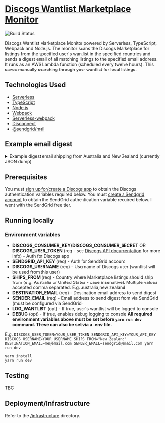# [Discogs Wantlist Marketplace Monitor](https://603.nz)

![Build Status](https://codebuild.ap-southeast-2.amazonaws.com/badges?uuid=eyJlbmNyeXB0ZWREYXRhIjoiUDhXeDRQQlY5UXRDRDY1RHVDSm5sK1d6TEp0UDR0QTl3QXE4V0NoZkZKZFZ6SVp3WUJBSFVtdW9iMm5CQlVzbVl5b2hHZi8zUEptZGMzdmo3b0JOcHlZPSIsIml2UGFyYW1ldGVyU3BlYyI6Inh5aTgyT0NBa2VnVmxtVFkiLCJtYXRlcmlhbFNldFNlcmlhbCI6MX0%3D&branch=master)

Discogs Wantlist Marketplace Monitor powered by Serverless, TypeScript, Webpack and Node.js. The monitor scans the Discogs Marketplace for listings from the specified user's wantlist in the specified countries and sends a digest email of all matching listings to the specified email address. It runs as an AWS Lambda function (scheduled every twelve hours). This saves manually searching through your wantlist for local listings.

## Technologies Used

- [Serverless](https://github.com/serverless/serverless)
- [TypeScript](https://github.com/microsoft/typescript)
- [Node.js](https://github.com/nodejs/node)
- [Webpack](https://github.com/webpack/webpack)
- [Serverless-webpack](https://github.com/elastic-coders/serverless-webpack)
- [Disconnect](https://github.com/bartve/disconnect)
- [@sendgrid/mail](https://github.com/sendgrid/sendgrid-nodejs/tree/main/packages/mail)

## Example email digest

<details>
  <summary>
    Example digest email shipping from Australia and New Zealand (currently JSON dump)
  </summary>

```
[
  {
    "artist": "Blakroc",
    "title": "Blakroc",
    "price": "A$649.99",
    "shippingPrice": "TBC",
    "uri": "https://u35859020.ct.sendgrid.net/ls/click?upn=u001.lvL4tmoKtmcA3LJ3Cg74yZWpvIK9lCtG2FzwPM-2BF-2FW9gN8-2B5jB5gVtnTIZormXxBzn6ZIJfiHvf0SpqcoRd4ww-3D-3Difwg_eOMbwaONHyCvJAMzKRRFMhlXGhtFqZmHO01LCioUu8blGwzule0NbLZGXuu4r-2FgEynwO6wb4WwHWkUoitt1szutnb8omBzLuYFKS-2Fs-2Fcm5oydfpJr6Y7BGD8cYWlHviBBuEf1dolsTZOboHVoy9HI0cZgxNkZEbCIS4-2FlW8t-2FDWg72Hr0wcLgEEg8v9toeNsfUSulg1onleyaKzN2y-2BTfQ-3D-3D
    "condition": "Mint (M)",
    "sleeveCondition": "Mint (M)",
    "comments": "Factory Sealed. Australian seller. Indie Record Store",
    "posted": "2023-06-25T20:16:11-07:00",
    "description": "Blakroc - Blakroc (LP, Album + CD, Album)",
    "format": "LP, Album + CD, Album",
    "year": 2009,
    "shipsFrom": "Australia"
  },
  {
    "artist": "Black Milk",
    "title": "If There's A Hell Below",
    "price": "A$200.00",
    "shippingPrice": "80 AUD",
    "uri": "https://u35859020.ct.sendgrid.net/ls/click?upn=u001.lvL4tmoKtmcA3LJ3Cg74yZWpvIK9lCtG2FzwPM-2BF-2FW-2FxnMPsxpSKeCZFDcJ-2BomHe7t3lwhdZZx5O2XPiKn-2BaVw-3D-3DlBej_eOMbwaONHyCvJAMzKRRFMhlXGhtFqZmHO01LCioUu8blGwzule0NbLZGXuu4r-2FgEp406EX-2F1jgXmbI1l4ePHWHu1W1MNwyiF7iuxrg2Hjk5xJRS3WbuXDm9Kcp4MVzaPwkroC8Cp9oYSy6SAA-2FWHhV-2BPQTro9w-2BiNS4-2BsCzKjycokzzN7l0SAyi9Y1L-2BNNInxXDdiAzOFP0AUjr6-2BmylMw-3D-3D
    "condition": "Near Mint (NM or M-)",
    "sleeveCondition": "Very Good Plus (VG+)",
    "comments": "SIGNED BY BLACK MILK on red sleeve. Sleeve is very close to NM but has a squashed corner. Vinyl unplayed.",
    "posted": "2022-08-05T14:52:25-07:00",
    "description": "Black Milk - If There's A Hell Below (2xLP, Album)",
    "format": "2xLP, Album",
    "year": 2014,
    "shipsFrom": "Australia"
  },
  {
    "artist": "Ólafur Arnalds & Nils Frahm",
    "title": "Loon",
    "price": "A$39.00",
    "shippingPrice": "45 AUD",
    "uri": "https://u35859020.ct.sendgrid.net/ls/click?upn=u001.lvL4tmoKtmcA3LJ3Cg74yZWpvIK9lCtG2FzwPM-2BF-2FW-2F5JXMLZKto6fmbICxfExF9yt47oNKDU1XCwT1q2bshkA-3D-3DnA_k_eOMbwaONHyCvJAMzKRRFMhlXGhtFqZmHO01LCioUu8blGwzule0NbLZGXuu4r-2FgEc0exYICTphZMkKaJlgfh720n-2FfXI8PguzeOgz38fgcNSJHFifwzN9Cd-2BP-2ByJFjnuUMmOWzTkT6rE6OOwhkNnPqHiOw3Z6v4ZzigXpMYKeiwCVmNXINVpAUiCqnEU-2FEKR1xkY-2B80HaS3plaFO-2BlV-2BwA-3D-3D
    "condition": "Mint (M)",
    "sleeveCondition": "Mint (M)",
    "comments": "New, Factory Sealed! ----- contact for full stocklist and deals ---- Free Pickup in Brisbane",
    "posted": "2024-03-31T18:31:02-07:00",
    "description": "Ólafur Arnalds & Nils Frahm - Loon (12\", EP)",
    "format": "12\", EP",
    "year": 2015,
    "shipsFrom": "Australia"
  },
  {
    "artist": "Curren$y, Freddie Gibbs, Alchemist",
    "title": "Fetti ",
    "price": "NZ$450.00",
    "shippingPrice": "TBC",
    "uri": "https://u35859020.ct.sendgrid.net/ls/click?upn=u001.lvL4tmoKtmcA3LJ3Cg74yZWpvIK9lCtG2FzwPM-2BF-2FW-2F0WWoR4f38bZIqkg04OvxslLaUIVj85eWSl1uSRi1g7Q-3D-3Di9Kc_eOMbwaONHyCvJAMzKRRFMhlXGhtFqZmHO01LCioUu8blGwzule0NbLZGXuu4r-2FgEP2kiIVvWb1I0fkMlzzR7sIbkpTC5Nxfix-2FXmeONYR7ZYxR55UJdePOoToDcVUphk1lMuF3Es17UKQhVeeBoJW4sJ939WuEkjKkiygQ9hEesFscOTPmBeEtLpZsi9MAfzq85ZqALc-2FtWukwIHuIqf5w-3D-3D
    "condition": "Mint (M)",
    "sleeveCondition": "Very Good (VG)",
    "comments": "Unplayed. Creased corner (arrived like that). Signed by Freddie Gibbs!",
    "posted": "2023-10-02T17:20:51-07:00",
    "description": "Curren$y, Freddie Gibbs, Alchemist - Fetti  (LP, Album, RSD, Ltd, Yel)",
    "format": "LP, Album, RSD, Ltd, Yel",
    "year": 2019,
    "shipsFrom": "New Zealand"
  },
  {
    "artist": "Pusha T",
    "title": "King Push – Darkest Before Dawn: The Prelude",
    "price": "A$95.00",
    "shippingPrice": "40 AUD",
    "uri": "https://u35859020.ct.sendgrid.net/ls/click?upn=u001.lvL4tmoKtmcA3LJ3Cg74yZWpvIK9lCtG2FzwPM-2BF-2FW-2B16OLv1ONswP6Wod1IFGoZZy4V9u0gHwI21AgMRpL1YA-3D-3DFhs5_eOMbwaONHyCvJAMzKRRFMhlXGhtFqZmHO01LCioUu8blGwzule0NbLZGXuu4r-2FgE4jiEUKR-2FHB4K6EFgwG6fgESLQV5nZLWnHwXxPVboy1p4NBYtCZ8CxxODWxCfoCLsNeY-2F9M-2BfWgZxf3OPkDYQJGDeSW16HvEOe0u4VGosCTYXpB5ZyIh-2BIjW-2FFvDqKn9NIUATRaR1ylAxpmMP1SaqJA-3D-3D
    "condition": "Mint (M)",
    "sleeveCondition": "Mint (M)",
    "comments": "Mint and sealed",
    "posted": "2023-10-19T01:30:09-07:00",
    "description": "Pusha T - King Push – Darkest Before Dawn: The Prelude (LP, Album)",
    "format": "LP, Album",
    "year": 2016,
    "shipsFrom": "Australia"
  },
  {
    "artist": "Pusha T",
    "title": "King Push – Darkest Before Dawn: The Prelude",
    "price": "A$96.00",
    "shippingPrice": "30 AUD",
    "uri": "https://u35859020.ct.sendgrid.net/ls/click?upn=u001.lvL4tmoKtmcA3LJ3Cg74yZWpvIK9lCtG2FzwPM-2BF-2FW95fQ-2Boo347Z2Gq-2FL-2FfY7fgHNav9vkiSYCbU7FT6UT2oQ-3D-3DFgj8_eOMbwaONHyCvJAMzKRRFMhlXGhtFqZmHO01LCioUu8blGwzule0NbLZGXuu4r-2FgEkjZ4I6tbAGNHHQermbO8FYG7YuGHd5Gzm7jY49vJoZT7qYUVlRBdlSpy-2B0NnEMy8PPmY9iKMdTrXPviMpW8r1BA7JFiGVu8pV7oXCoeWlexeGScmq1ETfKfEYtFuajkjzOxdgamyYEGQJ4GRWe59zQ-3D-3D
    "condition": "Near Mint (NM or M-)",
    "sleeveCondition": "Very Good Plus (VG+)",
    "comments": "INCLUDING INSERT. www.shoesonawire.com",
    "posted": "2024-03-06T18:19:15-08:00",
    "description": "Pusha T - King Push – Darkest Before Dawn: The Prelude (LP, Album)",
    "format": "LP, Album",
    "year": 2016,
    "shipsFrom": "Australia"
  },
  {
    "artist": "Allah-Las",
    "title": "Allah-Las",
    "price": "A$110.00",
    "shippingPrice": "40 AUD",
    "uri": "https://u35859020.ct.sendgrid.net/ls/click?upn=u001.lvL4tmoKtmcA3LJ3Cg74yZWpvIK9lCtG2FzwPM-2BF-2FW-2BMYg3yHkhNtD4QsU-2FhD1DhUXVi1yxqUIjIFObcjSjVbQ-3D-3DrT9e_eOMbwaONHyCvJAMzKRRFMhlXGhtFqZmHO01LCioUu8blGwzule0NbLZGXuu4r-2FgEApduvM9ztb3SDN1a3pdf48NJ7IaWOW8LDuO6S4xVwCbbHUNiTgP0pr-2FLDi0SvU-2FFDIyYLwSstB8Z9PoYeFTnYmI7g-2FLkk1CEJW3hfkukTRcgzfN2w47-2FpDUab-2FCxJUgisj41QL2-2BmLL1GLofKqnEvQ-3D-3D
    "condition": "Very Good Plus (VG+)",
    "sleeveCondition": "Very Good Plus (VG+)",
    "comments": "Sleeve close to NM but has tiny corner dents on the right side. Vinyl in good condition, nothing of note. HD images available on request",
    "posted": "2023-12-18T20:57:26-08:00",
    "description": "Allah-Las - Allah-Las (LP, Album)",
    "format": "LP, Album",
    "year": 2012,
    "shipsFrom": "Australia"
  },
  {
    "artist": "Allah-Las",
    "title": "Allah-Las",
    "price": "A$99.00",
    "shippingPrice": "TBC",
    "uri": "https://u35859020.ct.sendgrid.net/ls/click?upn=u001.lvL4tmoKtmcA3LJ3Cg74yZWpvIK9lCtG2FzwPM-2BF-2FW-2F6npaqamQ8Z-2B97i6A1GLTUdMN2fw6wpuhUgkmQ0zhc8g-3D-3DW3v4_eOMbwaONHyCvJAMzKRRFMhlXGhtFqZmHO01LCioUu8blGwzule0NbLZGXuu4r-2FgEGtDysoZOvXxZnCbnZ11q9rO8I89fIwrKpucPv8coyW-2FLR42lR2Tyvc9jOawZO72RtJgYZv4IIxTDByEcieawVFc4RCLWv33nWh15rKf5jmQINwD-2BoZ8mwFBBqtaGUV0RCn-2BX9ukR-2Brj-2BQKRl4VcRaw-3D-3D
    "condition": "Very Good Plus (VG+)",
    "sleeveCondition": "Very Good Plus (VG+)",
    "comments": "Minor scuff on record, doesn't affect play \nCover in VG+ condition with minor creasing with age ",
    "posted": "2024-02-12T16:03:28-08:00",
    "description": "Allah-Las - Allah-Las (LP, Album)",
    "format": "LP, Album",
    "year": 2012,
    "shipsFrom": "Australia"
  },
  {
    "artist": "Fly My Pretties",
    "title": "The Studio Recordings Part 2",
    "price": "NZ$49.00",
    "shippingPrice": "70 NZD",
    "uri": "https://u35859020.ct.sendgrid.net/ls/click?upn=u001.lvL4tmoKtmcA3LJ3Cg74yZWpvIK9lCtG2FzwPM-2BF-2FW-2F-2BJahGTzDH2v-2Bm0dwk4QIek5q4hDCy8fsaXqZ8dq7AcA-3D-3DxtiU_eOMbwaONHyCvJAMzKRRFMhlXGhtFqZmHO01LCioUu8blGwzule0NbLZGXuu4r-2FgEhW22US-2FBsBzz3oBg8yXAmsnf6pxNxw95UgHB1sTdtjLSMK2PNyDLW7ghV-2FRD6KS511m-2FyTdkpyw8-2B8ztfR-2FJQzXnD2sQ30U3MHlZBYUM-2BpQyn7vjXPrjd3Xx7RIOFHRS2Yx9dgpcwf-2Blyy3qahdlJA-3D-3D
    "condition": "Mint (M)",
    "sleeveCondition": "Mint (M)",
    "comments": "Fly My Pretties ‎– The Studio Recordings Par 2",
    "posted": "2022-11-20T19:55:27-08:00",
    "description": "Fly My Pretties - The Studio Recordings Part 2 (LP, Album)",
    "format": "LP, Album",
    "year": 2020,
    "shipsFrom": "New Zealand"
  },
  {
    "artist": "Real Bad Man",
    "title": "On High Alert Volume 1",
    "price": "A$56.16",
    "shippingPrice": "26 AUD",
    "uri": "https://u35859020.ct.sendgrid.net/ls/click?upn=u001.lvL4tmoKtmcA3LJ3Cg74yZWpvIK9lCtG2FzwPM-2BF-2FW-2B7bwAsQpark6sm7uavk5UFLrFk-2FhqH18U-2BzFJpA-2FXRdw-3D-3D5rFJ_eOMbwaONHyCvJAMzKRRFMhlXGhtFqZmHO01LCioUu8blGwzule0NbLZGXuu4r-2FgEwtzGH-2BE70UCzqpL-2F2BFXvO6O1BCE5-2BU-2F6zEON-2BOhAWC-2BFfTr80CZDj6Bwp9f73lOFtAsYEaiX6HbivyzoKVd4Lt-2FaaUN3JwVmIwKfSlppwYKNNq634y8UqJ7yLLf6KnBIoC9C3rJ9gG-2BovHDXnA4Cw-3D-3D
    "condition": "Mint (M)",
    "sleeveCondition": "Mint (M)",
    "comments": "",
    "posted": "2022-10-30T05:59:14-07:00",
    "description": "Real Bad Man - On High Alert Volume 1 (12\", MiniAlbum)",
    "format": "12\", MiniAlbum",
    "year": 2020,
    "shipsFrom": "Australia"
  },
  {
    "artist": "Jay-Z",
    "title": "Kingdom Come",
    "price": "A$165.00",
    "shippingPrice": "49 AUD",
    "uri": "https://u35859020.ct.sendgrid.net/ls/click?upn=u001.lvL4tmoKtmcA3LJ3Cg74yZWpvIK9lCtG2FzwPM-2BF-2FW9ITPZONt5lGCqbPOovYQ8d5J6OndH9PO1lZ9RSsrnQBw-3D-3DW2cL_eOMbwaONHyCvJAMzKRRFMhlXGhtFqZmHO01LCioUu8blGwzule0NbLZGXuu4r-2FgEF4tzXwTMtJ0iIj6oIyw3AYk5CgTMjj6vYfg0d6D5VcdDUAc7ZSqCBZOKsVF5MbtFtvEbT3KgOa7LLsRzubj4pg8svou1v2rRECPTtplMGMVXg-2FGf-2BaVKYj0EDOoTaJqpJInxoAjI3wyAyISNhbhQAA-3D-3D
    "condition": "Near Mint (NM or M-)",
    "sleeveCondition": "Near Mint (NM or M-)",
    "comments": "OG US. SLEEVE IN SHRINK WITH HYPE STICKER. RECORDS VG++ TO NM. INCLUDING INSERT. www.shoesonawire.com",
    "posted": "2024-03-04T17:57:49-08:00",
    "description": "Jay-Z - Kingdom Come (2xLP, Album)",
    "format": "2xLP, Album",
    "year": 2006,
    "shipsFrom": "Australia"
  },
  {
    "artist": "Ghostface Killah And Adrian Younge",
    "title": "Twelve Reasons To Die ",
    "price": "NZ$48.00",
    "shippingPrice": "45 NZD",
    "uri": "https://u35859020.ct.sendgrid.net/ls/click?upn=u001.lvL4tmoKtmcA3LJ3Cg74yZWpvIK9lCtG2FzwPM-2BF-2FW81EOaKfEYbo2KieD1Z5zoG4hT07MqjsZGtThthUECBRQ-3D-3Detcr_eOMbwaONHyCvJAMzKRRFMhlXGhtFqZmHO01LCioUu8blGwzule0NbLZGXuu4r-2FgE5VWR6EQlHKqk1w-2FQhfCi6FokzR0xptj4CqeSlld3L0Yr9Vu1pmsDy-2FfQ-2Fi3J38EvhTMzvojUGjwDk-2F0Z8sr-2ByvZ2O2S5wsIMqMYwyvQoW6bLuVr0WBChj2zzWKwV62AjWLaDW-2BJGg7A31aq4BthXpQ-3D-3D
    "condition": "Near Mint (NM or M-)",
    "sleeveCondition": "Near Mint (NM or M-)",
    "comments": "Played Once, Unsealed, Don't Send Payment Immediately As Shipping Price May Vary ",
    "posted": "2024-04-02T15:11:45-07:00",
    "description": "Ghostface Killah And Adrian Younge - Twelve Reasons To Die  (LP, Album)",
    "format": "LP, Album",
    "year": 2013,
    "shipsFrom": "New Zealand"
  },
  {
    "artist": "Jay-Z / Linkin Park",
    "title": "Collision Course",
    "price": "A$350.00",
    "shippingPrice": "60 AUD",
    "uri": "https://u35859020.ct.sendgrid.net/ls/click?upn=u001.lvL4tmoKtmcA3LJ3Cg74yZWpvIK9lCtG2FzwPM-2BF-2FW-2BkXcSSg6l8v7T-2BLv87h8XE83OAYw3a2kCJ-2FWkSPlKAzQ-3D-3DYcko_eOMbwaONHyCvJAMzKRRFMhlXGhtFqZmHO01LCioUu8blGwzule0NbLZGXuu4r-2FgEv8fIc-2BPxPtAvSbkaDKe9nKzb8sdHUkV1LWU-2BMJlhOFddNiowrQ-2B7auQ4Z-2F38lcT-2FRoeUpqzGRlTWSswqZr-2FBijgTOZZtO-2BFe-2FH6pDwyxwJBA33ViwBrSnTE0U7oGWMM9joP6mL0z-2ByjzZ7vcBQg3Og-3D-3D
    "condition": "Near Mint (NM or M-)",
    "sleeveCondition": "Near Mint (NM or M-)",
    "comments": "Great condition, played handful of times. No warping or skipping. Doesn't include DVD",
    "posted": "2024-04-01T02:27:53-07:00",
    "description": "Jay-Z / Linkin Park - Collision Course (LP, RSD, Ltd, RE, Blu + DVD-V)",
    "format": "LP, RSD, Ltd, RE, Blu + DVD-V",
    "year": 2014,
    "shipsFrom": "Australia"
  },
  {
    "artist": "The Weeknd",
    "title": "Echoes Of Silence",
    "price": "A$95.00",
    "shippingPrice": "45 AUD",
    "uri": "https://u35859020.ct.sendgrid.net/ls/click?upn=u001.lvL4tmoKtmcA3LJ3Cg74yZWpvIK9lCtG2FzwPM-2BF-2FW8XoXz-2FtMkrKTgAJk1lojZcjW9ah-2B9jefU186zr0AfEKQ-3D-3DN1Vi_eOMbwaONHyCvJAMzKRRFMhlXGhtFqZmHO01LCioUu8blGwzule0NbLZGXuu4r-2FgETjN0JnvbI8-2Bt-2Fhsd5rqiWNIQ5y-2FEN273z6RdaNyfimowByCoolrrJEUc6COnhdJa9WYuXpu2R8AKe2FIm97sXeCK-2BgroBTeTz0pd1FlVBoPUXFFt11SWpYfkACR6ipXHZWArfShQQo957UsPwJIFHA-3D-3D
    "condition": "Mint (M)",
    "sleeveCondition": "Mint (M)",
    "comments": "New, Factory Sealed! ----- contact for full stocklist and deals ---- Free Pickup in Brisbane",
    "posted": "2024-03-31T18:31:02-07:00",
    "description": "The Weeknd - Echoes Of Silence (2xLP, Mixtape, RE)",
    "format": "2xLP, Mixtape, RE",
    "year": 2015,
    "shipsFrom": "Australia"
  }
]
```

</details>

## Prerequisites

You must [sign up for/create a Discogs app](https://www.discogs.com/settings/developers) to obtain the Discogs authentication variables required below. You must [create a Sendgrid account](https://sendgrid.com/pricing/) to obtain the SendGrid authentication variable required below. I went with the SendGrid free tier.

## Running locally

### Environment variables

- **DISCOGS_CONSUMER_KEY/DISCOGS_CONSUMER_SECRET** OR **DISCOGS_USER_TOKEN** (req - see [Discogs API documentation](http://www.discogs.com/developers/#page:authentication) for more info) - Auth for Discogs app
- **SENDGRID_API_KEY** (req) - Auth for SendGrid account
- **DISCOGS_USERNAME** (req) - Username of Discogs user (wantlist will be used from this user)
- **SHIPS_FROM** (req) - Country where Marketplace listings should ship from (e.g. Australia or United States - case insensitive). Multiple values accepted comma separated. E.g. australia,new zealand
- **DESTINATION_EMAIL** (req) - Destination email address to send digest
- **SENDER_EMAIL** (req) - Email address to send digest from via SendGrid (must be configured via SendGrid)
- **LOG_WANTLIST** (opt) - If true, user's wantlist will be logged to console
- **DEBUG** (opt) - If true, enables debug logging to console
  **All required environment variables above must be set before `yarn run dev` command. These can also be set via a .env file.**

E.g. `DISCOGS_USER_TOKEN=YOUR_USER_TOKEN SENDGRID_API_KEY=YOUR_API_KEY DISCOGS_USERNAME=YOUR_USERNAME SHIPS_FROM="New Zealand" DESTINATION_EMAIL=me@email.com SENDER_EMAIL=sendgrid@email.com yarn run dev`

```
yarn install
yarn run dev
```

## Testing

TBC

## Deployment/Infrastructure

Refer to the [/infrastructure](./infrastructure) directory.

